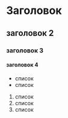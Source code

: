 
# Заголовок

## заголовок 2

### заголовок 3

#### заголовок 4

* список
* список

1. список
2. список
3. список
